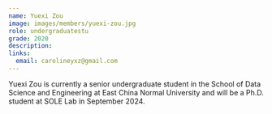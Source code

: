 ```yaml
---
name: Yuexi Zou
image: images/members/yuexi-zou.jpg
role: undergraduatestu
grade: 2020
description: 
links:
  email: carolineyxz@gmail.com
---
```


Yuexi Zou is currently a senior undergraduate student in the School of Data Science and Engineering at East China Normal University and will be a Ph.D. student at SOLE Lab in September 2024.

